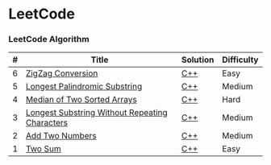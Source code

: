 LeetCode
========

### LeetCode Algorithm
| # | Title | Solution | Difficulty |
|---| ----- | -------- | ---------- |
|6|[ZigZag Conversion](https://leetcode.com/problems/zigzag-conversion/)| [C++](https://github.com/superpavelka/leetcode/tree/main/6.%20ZigZag%20Conversion)|Easy|
|5|[Longest Palindromic Substring](https://leetcode.com/problems/longest-palindromic-substring/)| [C++](https://github.com/superpavelka/leetcode/tree/main/5.%20Longest%20Palindromic%20Substring)|Medium|
|4|[Median of Two Sorted Arrays](https://leetcode.com/problems/median-of-two-sorted-arrays/)| [C++](https://github.com/superpavelka/leetcode/tree/main/4.%20Median%20of%20Two%20Sorted%20Arrays)|Hard|
|3|[Longest Substring Without Repeating Characters](https://leetcode.com/problems/longest-substring-without-repeating-characters/)| [C++](https://github.com/superpavelka/leetcode/tree/main/3.%20Longest%20Substring%20Without%20Repeating%20Characters)|Medium|
|2|[Add Two Numbers](https://leetcode.com/problems/add-two-numbers/)| [C++](https://github.com/superpavelka/leetcode/tree/main/2.%20Add%20Two%20Numbers)|Medium|
|1|[Two Sum](https://leetcode.com/problems/two-sum/)| [C++](https://github.com/superpavelka/leetcode/tree/main/1.%20Two%20Sum)|Easy|